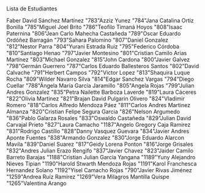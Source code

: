 #

Lista de Estudiantes

Faber David Sánchez Martínez
"783"Azziz Yunez
"784"Jana Catalina Ortiz Bonilla
"785"Miguel Joel Brito
"786"Teofilo Timaná Hoyos
"808"Isaac Paternina
"806"Jean Carlo Mahecha Castañeda
"789"Oscar Eduardo Ordóñez Barragán
"793"Sahara Palomino
"807"Daniel Gonzalez
"812"Nestor Parra
"804"Yurani Estrada Ruiz
"795"Federico Córdoba
"810"Santiago Henao
"797"Javier Montesino
"801"Cristian Camilo Arias Martínez
"803"Michael Gonzalez
"815"John Cardona
"800"Javier Galvez
"798"Germán Guerrero
"787"Carlos Eduardo Ballesteros Santos
"802"David Calvache
"791"Herbert Campos
"792"Victor Lopez
"813"Shaquira Luque Rocha
"809"Wilder Navarro Silva
"814"Edgar Sanchez Vargas
"794"Diego Cuellar
"788"Ángela María García Jaramillo
"805"Angela Rojas
"799"Julian Andres Gonzalez
"835"Petra Nailette Barboza Laverde
"819"Laura Cáceres
"822"Olivia Martinez
"821"Brajan David Pulgarin Olivero
"824"Vladimir Romero
"818"Carlos Alfredo Mendoza Páez
"811"Carlos Andres Martinez Almanza
"820"Cristian Felipe Segura Garcia
"826"Nelson Argumedo
"836"Pablo Galarza Rosales
"833"Oswaldo Castañeda
"829"Julian David Carvajal Prieto
"827"Laura Camacho
"1187"Angelo Gregory Caja Ramirez
"831"Rodrigo Castillo
"828"Danny Vasquez Guevara
"834"Javier Andres Aponte Fuentes
"838"Armando Gonzalez
"830"Jorge Eduardo Alarcon Mavila
"839"Daniel Suarez
"817"Geidy Lorena Ponton
"816"Jorge Grisales
"832"Andres Julian Erazo Rengifo
"837"Javier Chavez
"823"Jaider Camilo Barreto Barajas
"1188"Cristian Julian Garcia Yangana
"1189"Yuny Alejandro Nieves Tipian
"1190"Harold Stwarth Mendoza Rojas
"1191"Karol Franchesca Hernandez Solano
"1192"Yisel Camacho Rojas
"790"Javier Rivas Jiménez
"1259"Andrea Ruíz Ramírez
"1269"Vera Milagros Mantilla Quispe
"1265"Valentina Arango
